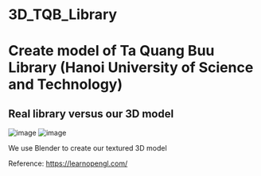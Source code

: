 # 3D_TQB_Library
# Create model of Ta Quang Buu Library (Hanoi University of Science and Technology)

## Real library versus our 3D model 
![image](https://user-images.githubusercontent.com/48611435/120131633-029d2980-c1f3-11eb-8ebf-a414ced057eb.png)
![image](https://user-images.githubusercontent.com/48611435/120130924-7dfddb80-c1f1-11eb-9cce-a9b14cda1937.png)


We use Blender to create our textured 3D model 

Reference: https://learnopengl.com/

